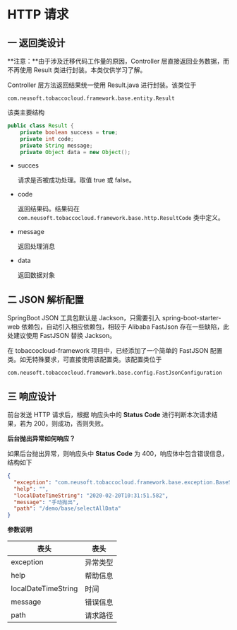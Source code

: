 # HTTP 请求

## 一 返回类设计

**注意：**由于涉及迁移代码工作量的原因，Controller 层直接返回业务数据，而不再使用 Result 类进行封装。本类仅供学习了解。

Controller 层方法返回结果统一使用 Result.java 进行封装。该类位于

````
com.neusoft.tobaccocloud.framework.base.entity.Result
````

该类主要结构

````java
public class Result {
	private boolean success = true;
	private int code;
	private String message;
	private Object data = new Object();
````

* succes

  请求是否被成功处理。取值 true 或 false。

* code

  返回结果码。结果码在 `com.neusoft.tobaccocloud.framework.base.http.ResultCode` 类中定义。

* message

  返回处理消息

* data

  返回数据对象

## 二 JSON 解析配置

SpringBoot JSON 工具包默认是 Jackson，只需要引入 spring-boot-starter-web 依赖包，自动引入相应依赖包，相较于 Alibaba FastJson 存在一些缺陷，此处建议使用 FastJSON 替换 Jackson。

在 tobaccocloud-framework 项目中，已经添加了一个简单的 FastJSON 配置类。如无特殊要求，可直接使用该配置类。该配置类位于

`com.neusoft.tobaccocloud.framework.base.config.FastJsonConfiguration`

## 三 响应设计

前台发送 HTTP 请求后，根据 响应头中的 **Status Code** 进行判断本次请求结果，若为 200，则成功，否则失败。

**后台抛出异常如何响应？**

如果后台抛出异常，则响应头中  **Status Code** 为 400，响应体中包含错误信息，结构如下

```json
{
  "exception": "com.neusoft.tobaccocloud.framework.base.exception.BaseServiceException",
  "help": "",
  "localDateTimeString": "2020-02-20T10:31:51.582",
  "message": "手动抛出",
  "path": "/demo/base/selectAllData"
}
```

**参数说明**

| 表头                | 表头     |
| ------------------- | -------- |
| exception           | 异常类型 |
| help                | 帮助信息 |
| localDateTimeString | 时间     |
| message             | 错误信息 |
| path                | 请求路径 |